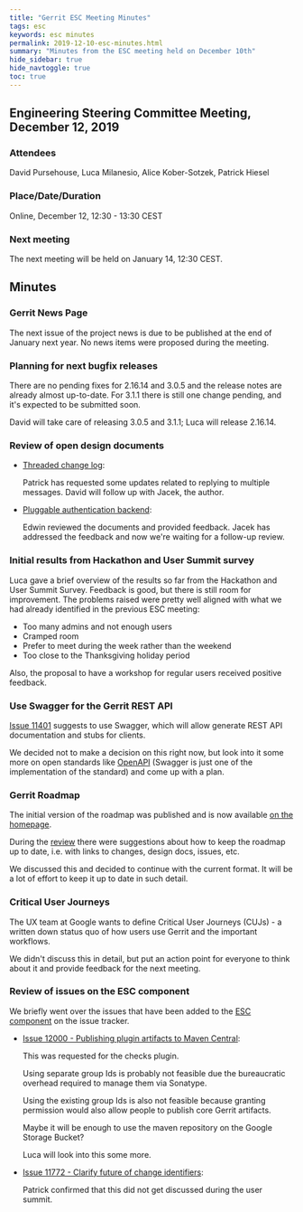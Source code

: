 ```yaml
---
title: "Gerrit ESC Meeting Minutes"
tags: esc
keywords: esc minutes
permalink: 2019-12-10-esc-minutes.html
summary: "Minutes from the ESC meeting held on December 10th"
hide_sidebar: true
hide_navtoggle: true
toc: true
---
```


## Engineering Steering Committee Meeting, December 12, 2019

### Attendees

David Pursehouse, Luca Milanesio, Alice Kober-Sotzek, Patrick Hiesel

### Place/Date/Duration

Online, December 12, 12:30 - 13:30 CEST

### Next meeting

The next meeting will be held on January 14, 12:30 CEST.

## Minutes

### Gerrit News Page

The next issue of the project news is due to be published at the end
of January next year. No news items were proposed during the meeting.

### Planning for next bugfix releases

There are no pending fixes for 2.16.14 and 3.0.5 and the release notes
are already almost up-to-date. For 3.1.1 there is still one change pending,
and it's expected to be submitted soon.

David will take care of releasing 3.0.5 and 3.1.1; Luca will release 2.16.14.

### Review of open design documents

* [Threaded change log](https://gerrit-review.googlesource.com/c/homepage/+/245316):

  Patrick has requested some updates related to replying to multiple
  messages. David will follow up with Jacek, the author.

* [Pluggable authentication backend](https://gerrit-review.googlesource.com/c/homepage/+/246449):

  Edwin reviewed the documents and provided feedback. Jacek has addressed
  the feedback and now we're waiting for a follow-up review.

### Initial results from Hackathon and User Summit survey

Luca gave a brief overview of the results so far from the Hackathon
and User Summit Survey.  Feedback is good, but there is still room
for improvement. The problems raised were pretty well aligned with
what we had already identified in the previous ESC meeting:

- Too many admins and not enough users
- Cramped room
- Prefer to meet during the week rather than the weekend
- Too close to the Thanksgiving holiday period

Also, the proposal to have a workshop for regular users received positive feedback.

### Use Swagger for the Gerrit REST API

[Issue 11401](https://bugs.chromium.org/p/gerrit/issues/detail?id=11401) suggests
to use Swagger, which will allow generate REST API documentation and
stubs for clients.

We decided not to make a decision on this right now, but look into it
some more on open standards like [OpenAPI](https://www.openapis.org/) (Swagger is
just one of the implementation of the standard) and come up with a plan.

### Gerrit Roadmap

The initial version of the roadmap was published and is now available
[on the homepage](https://www.gerritcodereview.com/roadmap.html).

During the
[review](https://gerrit-review.googlesource.com/c/homepage/+/246712) there
were suggestions about how to keep the roadmap up to date, i.e. with links
to changes, design docs, issues, etc.

We discussed this and decided to continue with the current format. It will
be a lot of effort to keep it up to date in such detail.

### Critical User Journeys

The UX team at Google wants to define Critical User Journeys (CUJs) - a
written down status quo of how users use Gerrit and the important workflows.

We didn't discuss this in detail, but put an action point for everyone to
think about it and provide feedback for the next meeting.

### Review of issues on the ESC component

We briefly went over the issues that have been added to the
[ESC component](https://bugs.chromium.org/p/gerrit/issues/list?q=component=ESC)
on the issue tracker.

- [Issue 12000 - Publishing plugin artifacts to Maven Central](https://bugs.chromium.org/p/gerrit/issues/detail?id=12000):

  This was requested for the checks plugin.

  Using separate group Ids is probably not feasible due the bureaucratic
  overhead required to manage them via Sonatype.

  Using the existing group Ids is also not feasible because granting permission
  would also allow people to publish core Gerrit artifacts.

  Maybe it will be enough to use the maven repository on the Google Storage
  Bucket?

  Luca will look into this some more.

- [Issue 11772 - Clarify future of change identifiers](https://bugs.chromium.org/p/gerrit/issues/detail?id=11772):

  Patrick confirmed that this did not get discussed during the user summit.
